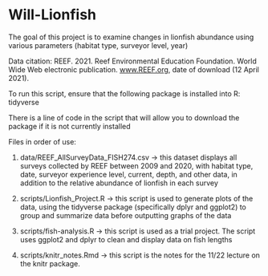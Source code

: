 # Will-Lionfish

The goal of this project is to examine changes in lionfish abundance
using various parameters (habitat type, surveyor level, year)

Data citation: REEF. 2021. Reef Environmental Education Foundation. World Wide 
Web electronic publication. www.REEF.org, date of download (12 April 2021).

To run this script, ensure that the following package is installed into R: 
tidyverse

There is a line of code in the script that will allow you to download the package
if it is not currently installed

Files in order of use:

1. data/REEF_AllSurveyData_FISH274.csv -> this dataset displays all surveys 
collected by REEF between 2009 and 2020, with habitat type, date, surveyor 
experience level, current, depth, and other data, in addition to the relative
abundance of lionfish in each survey

2. scripts/Lionfish_Project.R -> this script is used to generate plots of the
data, using the tidyverse package (specifically dplyr and ggplot2) to group and
summarize data before outputting graphs of the data

3. scripts/fish-analysis.R -> this script is used as a trial project. The script uses ggplot2 and dplyr to clean and display data on fish lengths

4. scripts/knitr_notes.Rmd -> this script is the notes for the 11/22 lecture on the knitr package. 